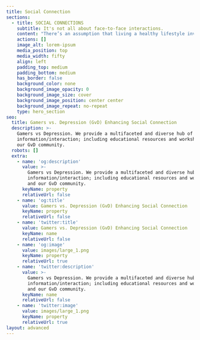 ```yaml
---
title: Social Connection
sections:
  - title: SOCIAL CONNECTIONS
    subtitle: It's not all about face-to-face interactions.
    content: "There’s an assumption that living a healthy lifestyle involves eating nutritious foods, exercising regularly and getting adequate sleep. But social connection is rarely mentioned, even though it is pivotal to both our mental and physical wellbeing. [Research](https://www.science.org/doi/10.1126/science.3399889) suggests that loneliness is rising dramatically, and that an absence or lack of human connection could be more harmful to your health than obesity, smoking and high blood pressure.\_\n\nTrying to balance all the amenities of life such as work, school, hobbies and self care can take up the majority of our time. The resultant of this more often than not, is a reduction in social connection, but connecting with others is more vital to our well-being than you might think. [Social connection can reduce anxiety and depression, assist in regulating our emotions, increase self-esteem and empathy, and even improve our immune systems](https://cmha.ca/the-importance-of-human-connection/). Neglecting our inherent need to connect with others could be considered detrimental to our health.\_\_\n\nHuman connection isn’t the same for everyone though, people approach connecting with others in many different ways, and the levels of interaction you have can vary depending on the situation. Finding what forms of connection work for you is the first step to integrating more social connection into your lifestyle. It could be something simple like eating your lunch in a communal space, reaching out to an old friend you’ve lost touch with, joining a club, or trying a new activity.\_\n\nIn this modern World, technology has enabled us to be more connected than ever before, while simultaneously disconnecting us further from nature, ourselves, and each other. This paradoxical relationship can change for us all once we start using technology to enhance our social connection, and help us understand each other better.\n\nHere at Gamers vs Depression, we provide a multifaceted, diverse hub of information and interaction. From educational resources and workshops, to our community platform and Discord server; there are many ways to improve your social connection, and learn how to support others effectively.\_\n\nRemember, if you’re feeling lonely, you’re not the only one, and you don’t have to tackle it in isolation. We all need connection, so [join up](/sign-up), log in, and connect with fellow members of the GvD community. Together, we can change the game of mental health, while improving our social connection.\_\n"
    actions: []
    image_alt: lorem-ipsum
    media_position: top
    media_width: fifty
    align: left
    padding_top: medium
    padding_bottom: medium
    has_border: false
    background_color: none
    background_image_opacity: 0
    background_image_size: cover
    background_image_position: center center
    background_image_repeat: no-repeat
    type: hero_section
seo:
  title: Gamers vs. Depression (GvD) Enhancing Social Connection
  description: >-
    Gamers vs Depression. We provide a multifaceted and diverse hub of
    information/interaction; including educational resources and workshops and
    our GvD community.
  robots: []
  extra:
    - name: 'og:description'
      value: >-
        Gamers vs Depression. We provide a multifaceted and diverse hub of
        information/interaction; including educational resources and workshops
        and our GvD community.
      keyName: property
      relativeUrl: false
    - name: 'og:title'
      value: Gamers vs. Depression (GvD) Enhancing Social Connection
      keyName: property
      relativeUrl: false
    - name: 'twitter:title'
      value: Gamers vs. Depression (GvD) Enhancing Social Connection
      keyName: name
      relativeUrl: false
    - name: 'og:image'
      value: images/large_1.png
      keyName: property
      relativeUrl: true
    - name: 'twitter:description'
      value: >-
        Gamers vs Depression. We provide a multifaceted and diverse hub of
        information/interaction; including educational resources and workshops
        and our GvD community.
      keyName: name
      relativeUrl: false
    - name: 'twitter:image'
      value: images/large_1.png
      keyName: property
      relativeUrl: true
layout: advanced
---
```

